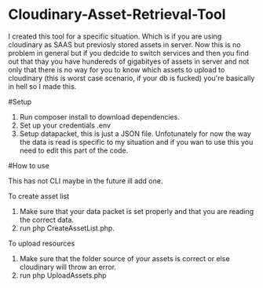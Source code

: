 # Cloudinary-Asset-Retrieval-Tool

I created this tool for a specific situation. Which is if you are using cloudinary as SAAS but previosly stored assets 
in server. Now this is no problem in general but if you dedcide to switch services and then you find out that thay you 
have hundereds of gigabityes of assets in server and not only that there is no way for you to know which assets to upload 
to cloudinary (this is worst case scenario, if your db is fucked) you're basically in hell so I made this.

#Setup

1. Run composer install to download dependencies.
2. Set up your credentials .env
3. Setup datapacket, this is just a JSON file. Unfotunately for now the way the data is read is 
specific to my situation and if you wan to use this you need to edit this part of the code. 

#How to use

This has not CLI maybe in the future ill add one. 

To create asset list 

1. Make sure that your data packet is set properly and that you are reading the correct data.
2. run php CreateAssetList.php.

To upload resources 

1. Make sure that the folder source of your assets is correct or else
   cloudinary will throw an error.
2. run php UploadAssets.php
